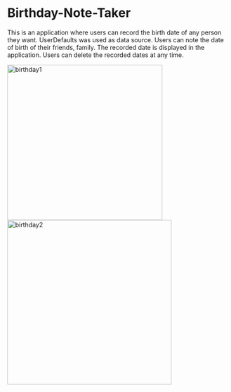 # Birthday-Note-Taker

This is an application where users can record the birth date of any person they want. UserDefaults was used as data source. Users can note the date of birth of their friends, family. The recorded date is displayed in the application. Users can delete the recorded dates at any time.

<img width="353" alt="birthday1" src="https://user-images.githubusercontent.com/85591207/221061304-803719ee-b934-4cac-9609-e3e93f6d345d.png">
<img width="374" alt="birthday2" src="https://user-images.githubusercontent.com/85591207/221061315-91eeef06-8427-4ff1-aa6e-14d82b8368eb.png">
